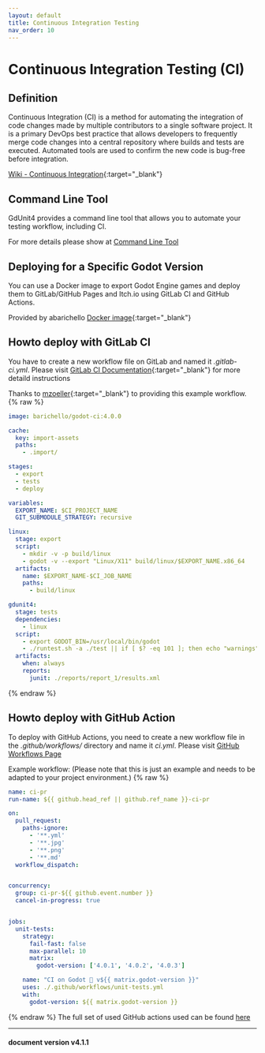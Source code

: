 ```yaml
---
layout: default
title: Continuous Integration Testing
nav_order: 10
---
```


# Continuous Integration Testing (CI)

## Definition
Continuous Integration (CI) is a method for automating the integration of code changes made by multiple contributors to a single software project. It is a primary DevOps best practice that allows developers to frequently merge code changes into a central repository where builds and tests are executed. Automated tools are used to confirm the new code is bug-free before integration.

[Wiki - Continuous Integration](https://en.wikipedia.org/wiki/Continuous_integration){:target="_blank"}


## Command Line Tool
GdUnit4 provides a command line tool that allows you to automate your testing workflow, including CI.

For more details please show at [Command Line Tool](/gdUnit4/advanced_testing/cmd)

## Deploying for a Specific Godot Version
You can use a Docker image to export Godot Engine games and deploy them to GitLab/GitHub Pages and Itch.io using GitLab CI and GitHub Actions.

Provided by abarichello [Docker image](https://github.com/abarichello/godot-ci){:target="_blank"}


## Howto deploy with GitLab CI
You have to create a new workflow file on GitLab and named it *\.gitlab-ci\.yml*. Please visit [GitLab CI Documentation](https://docs.gitlab.com/ee/ci/yaml/gitlab_ci_yaml.html){:target="_blank"} for more detaild instructions

Thanks to [mzoeller](https://github.com/mzoeller){:target="_blank"} to providing this example workflow.
{% raw %}
```yaml
image: barichello/godot-ci:4.0.0

cache:
  key: import-assets
  paths:
    - .import/

stages:
  - export
  - tests
  - deploy

variables:
  EXPORT_NAME: $CI_PROJECT_NAME
  GIT_SUBMODULE_STRATEGY: recursive

linux:
  stage: export
  script:
    - mkdir -v -p build/linux
    - godot -v --export "Linux/X11" build/linux/$EXPORT_NAME.x86_64
  artifacts:
    name: $EXPORT_NAME-$CI_JOB_NAME
    paths:
      - build/linux

gdunit4:
  stage: tests
  dependencies:
    - linux
  script:
    - export GODOT_BIN=/usr/local/bin/godot
    - ./runtest.sh -a ./test || if [ $? -eq 101 ]; then echo "warnings"; elif [ $? -eq 0 ]; then echo "success"; else exit 1; fi
  artifacts:
    when: always
    reports:
      junit: ./reports/report_1/results.xml
```
{% endraw %}

## Howto deploy with GitHub Action
To deploy with GitHub Actions, you need to create a new workflow file in the *\.github/workflows/* directory and name it *ci\.yml*. Please visit [GitHub Workflows Page](https://docs.github.com/en/actions/using-workflows)

Example workflow: (Please note that this is just an example and needs to be adapted to your project environment.)
{% raw %}
```yaml
name: ci-pr
run-name: ${{ github.head_ref || github.ref_name }}-ci-pr

on:
  pull_request:
    paths-ignore:
      - '**.yml'
      - '**.jpg'
      - '**.png'
      - '**.md'
  workflow_dispatch:


concurrency:
  group: ci-pr-${{ github.event.number }}
  cancel-in-progress: true


jobs:
  unit-tests:
    strategy:
      fail-fast: false
      max-parallel: 10
      matrix:
        godot-version: ['4.0.1', '4.0.2', '4.0.3']

    name: "CI on Godot 🐧 v${{ matrix.godot-version }}"
    uses: ./.github/workflows/unit-tests.yml
    with:
      godot-version: ${{ matrix.godot-version }}
```
{% endraw %}
The full set of used GitHub actions used can be found [here](https://github.com/MikeSchulze/gdUnit4/tree/master/.github)


---
<h4> document version v4.1.1 </h4>
